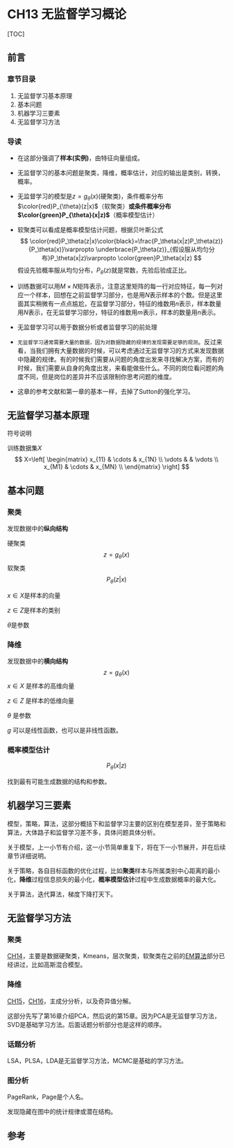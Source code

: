 # CH13 无监督学习概论

[TOC]

## 前言

### 章节目录

1. 无监督学习基本原理
1. 基本问题
1. 机器学习三要素
1. 无监督学习方法

### 导读

- 在这部分强调了**样本(实例)**，由特征向量组成。

- 无监督学习的基本问题是聚类，降维，概率估计，对应的输出是类别，转换，概率。

- 无监督学习的模型是$z=g_{\theta}(x)$(硬聚类)，条件概率分布$\color{red}P_{\theta}(z|x)$（软聚类）**或条件概率分布$\color{green}P_{\theta}(x|z)$**（概率模型估计）

- 软聚类可以看成是概率模型估计问题，根据贝叶斯公式
  $$
  \color{red}P_\theta(z|x)\color{black}=\frac{P_\theta(x|z)P_\theta(z)}{P_\theta(x)}\varpropto \underbrace{P_\theta(z)}_{假设服从均匀分布}P_\theta(x|z)\varpropto \color{green}P_\theta(x|z)
  $$
  假设先验概率服从均匀分布，$P_\theta(z)$就是常数，先验后验成正比。

- 训练数据可以用$M\times N$矩阵表示，注意这里矩阵的每一行对应特征，每一列对应一个样本，回想在之前监督学习部分，也是用$N$表示样本的个数。但是这里面其实稍微有一点点尴尬，在监督学习部分，特征的维数用$n$表示，样本数量用$N$表示，在无监督学习部分，特征的维数用$m$表示，样本的数量用$n$表示。

- 无监督学习可以用于数据分析或者监督学习的前处理

- `无监督学习通常需要大量的数据，因为对数据隐藏的规律的发现需要足够的观测`。反过来看，当我们拥有大量数据的时候，可以考虑通过无监督学习的方式来发现数据中隐藏的规律。有的时候我们需要从问题的角度出发来寻找解决方案，而有的时候，我们需要从自身的角度出发，来看能做些什么。不同的岗位看问题的角度不同，但是岗位的差异并不应该限制你思考问题的维度。

- 这章的参考文献和第一章的基本一样，去掉了Sutton的强化学习。

## 无监督学习基本原理

符号说明

训练数据集$X$
$$
X=\left[
\begin{matrix}
 x_{11} & \cdots & x_{1N}       \\
 \vdots &        & \vdots 		\\
 x_{M1} & \cdots & x_{MN}       \\
\end{matrix}
\right]
$$

## 基本问题

### 聚类

发现数据中的**纵向结构**

硬聚类
$$
z=g_\theta(x)
$$
软聚类
$$
P_\theta(z|x)
$$


$x\in X$是样本的向量

$z\in Z$是样本的类别

$\theta$是参数

### 降维

发现数据中的**横向结构**
$$
z=g_\theta(x)
$$
$x\in X$ 是样本的高维向量

$z\in Z$ 是样本的低维向量

$\theta$ 是参数

$g$ 可以是线性函数，也可以是非线性函数。

### 概率模型估计

$$
P_\theta(x|z)
$$

找到最有可能生成数据的结构和参数。

## 机器学习三要素

模型，策略，算法，这部分概括下和监督学习主要的区别在模型差异，至于策略和算法，大体路子和监督学习差不多，具体问题具体分析。

关于模型，上一小节有介绍，这一小节简单重复下，将在下一小节展开，并在后续章节详细说明。

关于策略，各自目标函数的优化过程，比如**聚类**样本与所属类别中心距离的最小化，**降维**过程信息损失的最小化，**概率模型估计**过程中生成数据概率的最大化。

关于算法，迭代算法，梯度下降打天下。

## 无监督学习方法

### 聚类

[CH14](../CH14/README.md)，主要是数据硬聚类，Kmeans，层次聚类，软聚类在之前的[EM算法](../CH09/README.md)部分已经讲过，比如高斯混合模型。

### 降维

[CH15](../CH15/README.md)，[CH16](../CH16/README.md)，主成分分析，以及奇异值分解。

这部分先写了第16章介绍PCA，然后说的第15章。因为PCA是无监督学习方法，SVD是基础学习方法。后面话题分析部分也是这样的顺序。

### 话题分析

LSA，PLSA，LDA是无监督学习方法，MCMC是基础的学习方法。

### 图分析

PageRank，Page是个人名。

发现隐藏在图中的统计规律或潜在结构。

## 参考

